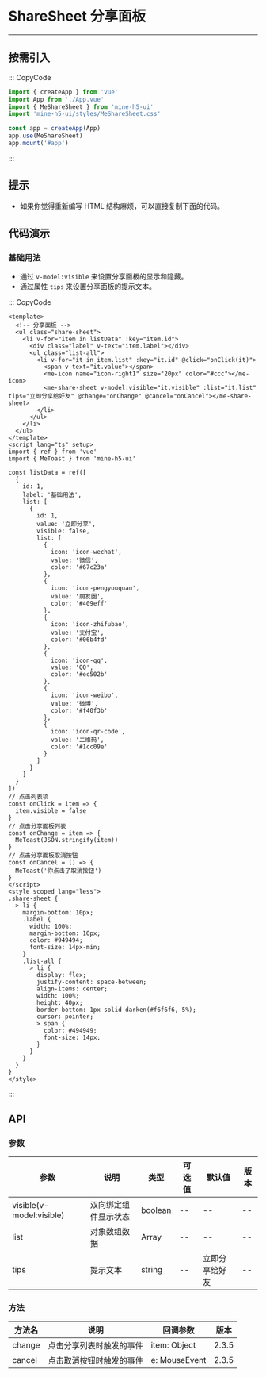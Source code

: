 # ShareSheet 分享面板

---

## 按需引入

::: CopyCode

```js
import { createApp } from 'vue'
import App from './App.vue'
import { MeShareSheet } from 'mine-h5-ui'
import 'mine-h5-ui/styles/MeShareSheet.css'

const app = createApp(App)
app.use(MeShareSheet)
app.mount('#app')
```

:::

## 提示

- 如果你觉得重新编写 HTML 结构麻烦，可以直接复制下面的代码。

## 代码演示

### 基础用法

- 通过 `v-model:visible` 来设置分享面板的显示和隐藏。
- 通过属性 `tips` 来设置分享面板的提示文本。

::: CopyCode

```vue
<template>
  <!-- 分享面板 -->
  <ul class="share-sheet">
    <li v-for="item in listData" :key="item.id">
      <div class="label" v-text="item.label"></div>
      <ul class="list-all">
        <li v-for="it in item.list" :key="it.id" @click="onClick(it)">
          <span v-text="it.value"></span>
          <me-icon name="icon-right1" size="20px" color="#ccc"></me-icon>
          <me-share-sheet v-model:visible="it.visible" :list="it.list" tips="立即分享给好友" @change="onChange" @cancel="onCancel"></me-share-sheet>
        </li>
      </ul>
    </li>
  </ul>
</template>
<script lang="ts" setup>
import { ref } from 'vue'
import { MeToast } from 'mine-h5-ui'

const listData = ref([
  {
    id: 1,
    label: '基础用法',
    list: [
      {
        id: 1,
        value: '立即分享',
        visible: false,
        list: [
          {
            icon: 'icon-wechat',
            value: '微信',
            color: '#67c23a'
          },
          {
            icon: 'icon-pengyouquan',
            value: '朋友圈',
            color: '#409eff'
          },
          {
            icon: 'icon-zhifubao',
            value: '支付宝',
            color: '#06b4fd'
          },
          {
            icon: 'icon-qq',
            value: 'QQ',
            color: '#ec502b'
          },
          {
            icon: 'icon-weibo',
            value: '微博',
            color: '#f40f3b'
          },
          {
            icon: 'icon-qr-code',
            value: '二维码',
            color: '#1cc09e'
          }
        ]
      }
    ]
  }
])
// 点击列表项
const onClick = item => {
  item.visible = false
}
// 点击分享面板列表
const onChange = item => {
  MeToast(JSON.stringify(item))
}
// 点击分享面板取消按钮
const onCancel = () => {
  MeToast('你点击了取消按钮')
}
</script>
<style scoped lang="less">
.share-sheet {
  > li {
    margin-bottom: 10px;
    .label {
      width: 100%;
      margin-bottom: 10px;
      color: #949494;
      font-size: 14px-min;
    }
    .list-all {
      > li {
        display: flex;
        justify-content: space-between;
        align-items: center;
        width: 100%;
        height: 40px;
        border-bottom: 1px solid darken(#f6f6f6, 5%);
        cursor: pointer;
        > span {
          color: #494949;
          font-size: 14px;
        }
      }
    }
  }
}
</style>
```

:::

## API

### 参数

| 参数                     | 说明                 | 类型    | 可选值 | 默认值         | 版本 |
| ------------------------ | -------------------- | ------- | ------ | -------------- | ---- |
| visible(v-model:visible) | 双向绑定组件显示状态 | boolean | --     | --             | --   |
| list                     | 对象数组数据         | Array   | --     | --             | --   |
| tips                     | 提示文本             | string  | --     | 立即分享给好友 | --   |

### 方法

| 方法名 | 说明                     | 回调参数      | 版本  |
| ------ | ------------------------ | ------------- | ----- |
| change | 点击分享列表时触发的事件 | item: Object  | 2.3.5 |
| cancel | 点击取消按钮时触发的事件 | e: MouseEvent | 2.3.5 |
